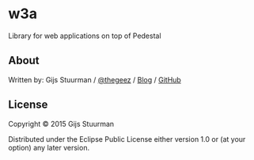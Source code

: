 # w3a

Library for web applications on top of Pedestal

## About

Written by:
Gijs Stuurman / [@thegeez][twt] / [Blog][blog] / [GitHub][github]

[twt]: http://twitter.com/thegeez
[blog]: http://thegeez.net
[github]: https://github.com/thegeez

## License

Copyright © 2015 Gijs Stuurman

Distributed under the Eclipse Public License either version 1.0 or (at
your option) any later version.
